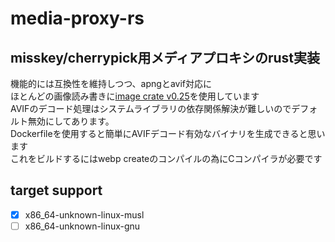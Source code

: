 # media-proxy-rs
## misskey/cherrypick用メディアプロキシのrust実装
機能的には互換性を維持しつつ、apngとavif対応に  
ほとんどの画像読み書きに[image crate v0.25](https://crates.io/crates/image/0.25.1)を使用しています  
AVIFのデコード処理はシステムライブラリの依存関係解決が難しいのでデフォルト無効にしてあります。  
Dockerfileを使用すると簡単にAVIFデコード有効なバイナリを生成できると思います  
これをビルドするにはwebp createのコンパイルの為にCコンパイラが必要です  
## target support
- [x] x86_64-unknown-linux-musl
- [ ] x86_64-unknown-linux-gnu
